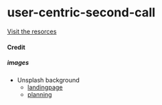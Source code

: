 ﻿# user-centric-second-call


[Visit the resorces](https://charlotteaneriksson.github.io/user-centric-second-call/)



#### Credit

##### images
* Unsplash background
    * [landingpage](https://unsplash.com/photos/ukeUH3KbMWU)
    * [planning](https://unsplash.com/photos/qWwpHwip31M)